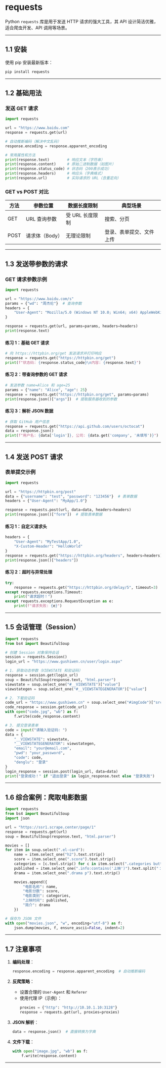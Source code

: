# requests

Python `requests` 库是用于发送 HTTP 请求的强大工具，其 API 设计简洁优雅，适合爬虫开发、API 调用等场景。

---

## 1.1 安装

使用 pip 安装最新版本：

```bash
pip install requests
```

---

## 1.2 基础用法

### 发送 GET 请求

```python
import requests

url = "https://www.baidu.com"
response = requests.get(url)

# 自动推断编码（解决中文乱码）
response.encoding = response.apparent_encoding

# 常用属性和方法
print(response.text)        # 响应文本（字符串）
print(response.content)     # 原始二进制数据（如图片）
print(response.status_code) # 状态码（200表示成功）
print(response.headers)     # 响应头（字典格式）
print(response.url)         # 实际请求的 URL（含重定向）
```

### GET vs POST 对比

| **方法** | **参数位置**   | **数据长度限制** | **典型场景**             |
| -------- | -------------- | ---------------- | ------------------------ |
| GET      | URL 查询参数   | 受 URL 长度限制  | 搜索、分页               |
| POST     | 请求体（Body） | 无理论限制       | 登录、表单提交、文件上传 |

---

## 1.3 发送带参数的请求

### GET 请求参数示例

```python
import requests

url = "https://www.baidu.com/s"
params = {"wd": "周杰伦"}  # 查询参数
headers = {
    "User-Agent": "Mozilla/5.0 (Windows NT 10.0; Win64; x64) AppleWebKit/537.36 (KHTML, like Gecko) Chrome/124.0.0.0 Safari/537.36"
}

response = requests.get(url, params=params, headers=headers)
print(response.text)
```

#### 练习 1：基础 GET 请求
```python
# 向 https://httpbin.org/get 发送请求并打印响应
response = requests.get("https://httpbin.org/get")
print(f"状态码: {response.status_code}\n内容: {response.text}")
```

#### 练习 2：带查询参数的 GET 请求
```python
# 发送参数 name=Alice 和 age=25
params = {"name": "Alice", "age": 25}
response = requests.get("https://httpbin.org/get", params=params)
print(response.json()["args"])  # 提取服务器收到的参数
```

#### 练习 3：解析 JSON 数据
```python
# 获取 GitHub 用户信息
response = requests.get("https://api.github.com/users/octocat")
data = response.json()
print(f"用户名: {data['login']}, 公司: {data.get('company', '未填写')}")
```

---

## 1.4 发送 POST 请求

### 表单提交示例

```python
import requests

url = "https://httpbin.org/post"
data = {"username": "test", "password": "123456"}  # 表单数据
headers = {"User-Agent": "MyApp/1.0"}

response = requests.post(url, data=data, headers=headers)
print(response.json()["form"])  # 提取表单数据
```

#### 练习 1：自定义请求头
```python
headers = {
    "User-Agent": "MyTestApp/1.0",
    "X-Custom-Header": "HelloWorld"
}
response = requests.get("https://httpbin.org/headers", headers=headers)
print(response.json()["headers"])
```

#### 练习 2：超时与异常处理
```python
try:
    response = requests.get("https://httpbin.org/delay/5", timeout=3)
except requests.exceptions.Timeout:
    print("请求超时！")
except requests.exceptions.RequestException as e:
    print(f"请求失败: {e}")
```

---

## 1.5 会话管理（Session）

```python
import requests
from bs4 import BeautifulSoup

# 创建 Session 对象保持会话
session = requests.Session()
login_url = "https://www.gushiwen.cn/user/login.aspx"

# 1. 获取动态参数（VIEWSTATE 和验证码）
response = session.get(login_url)
soup = BeautifulSoup(response.text, "html.parser")
viewstate = soup.select_one("#__VIEWSTATE")["value"]
viewstategen = soup.select_one("#__VIEWSTATEGENERATOR")["value"]

# 2. 下载验证码
code_url = "https://www.gushiwen.cn" + soup.select_one("#imgCode")["src"]
code_response = session.get(code_url)
with open("code.jpg", "wb") as f:
    f.write(code_response.content)

# 3. 提交登录表单
code = input("请输入验证码: ")
data = {
    "__VIEWSTATE": viewstate,
    "__VIEWSTATEGENERATOR": viewstategen,
    "email": "your@email.com",
    "pwd": "your_password",
    "code": code,
    "denglu": "登录"
}
login_response = session.post(login_url, data=data)
print("登录成功！" if "退出登录" in login_response.text else "登录失败")
```

---

## 1.6 综合案例：爬取电影数据

```python
import requests
from bs4 import BeautifulSoup
import json

url = "https://ssr1.scrape.center/page/1"
response = requests.get(url)
soup = BeautifulSoup(response.text, "html.parser")

movies = []
for item in soup.select(".el-card"):
    name = item.select_one("h2").text.strip()
    score = item.select_one(".score").text.strip()
    categories = [c.text.strip() for c in item.select(".categories button")]
    published = item.select_one(".info:contains('上映')").text.split("：")[-1].strip()
    drama = item.select_one(".drama p").text.strip()

    movies.append({
        "电影名称": name,
        "电影分数": score,
        "电影类别": categories,
        "上映时间": published,
        "简介": drama
    })

# 保存为 JSON 文件
with open("movies.json", "w", encoding="utf-8") as f:
    json.dump(movies, f, ensure_ascii=False, indent=2)
```

---

## 1.7 注意事项

1. **编码处理**：
   ```python
   response.encoding = response.apparent_encoding  # 自动推断编码
   ```

2. **反爬策略**：
   - 设置合理的 `User-Agent` 和 `Referer`
   - 使用代理 IP（示例）：
     ```python
     proxies = {"http": "http://10.10.1.10:3128"}
     response = requests.get(url, proxies=proxies)
     ```

3. **JSON 解析**：
   ```python
   data = response.json()  # 直接转换为字典
   ```

4. **文件下载**：
   ```python
   with open("image.jpg", "wb") as f:
       f.write(response.content)
   ```

---

